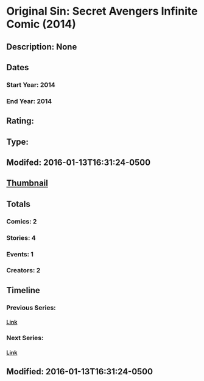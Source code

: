 # Original Sin: Secret Avengers Infinite Comic (2014)
## Description: None
## Dates
### Start Year: 2014
### End Year: 2014
## Rating: 
## Type: 
## Modifed: 2016-01-13T16:31:24-0500
## [Thumbnail](http://i.annihil.us/u/prod/marvel/i/mg/f/c0/5696c222c1202.jpg)
## Totals
### Comics: 2
### Stories: 4
### Events: 1
### Creators: 2
## Timeline
### Previous Series: 
#### [Link]()
### Next Series: 
#### [Link]()
## Modified: 2016-01-13T16:31:24-0500